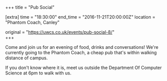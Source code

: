 +++
title = "Pub Social"

[extra]
time = "18:30:00"
end_time = "2016-11-21T20:00:00Z"
location = "Phantom Coach, Canley"

original = "https://uwcs.co.uk/events/pub-social-8/"    
+++

Come and join us for an evening of food, drinks and conversations\! We're currently going to the Phantom Coach, a cheap pub that's within walking distance of campus.

If you don't know where it is, meet us outside the Department Of Computer Science at 6pm to walk with us.

